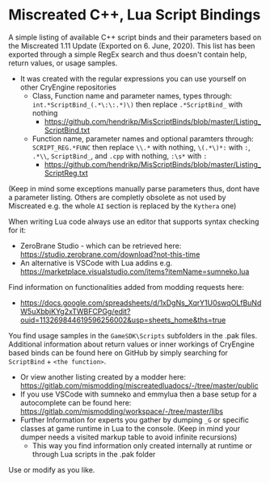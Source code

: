 # Miscreated C++, Lua Script Bindings

A simple listing of available C++ script binds and their parameters based on the Miscreated 1.11 Update (Exported on 6. June, 2020).
This list has been exported through a simple RegEx search and thus doesn't contain help, return values, or usage samples.
* It was created with the regular expressions you can use yourself on other CryEngine repositories
  * Class, Function name and parameter names, types through: `int.*ScriptBind_(.*\:\:.*)\)` then replace `.*ScriptBind_` with nothing
    * https://github.com/hendrikp/MisScriptBinds/blob/master/Listing_ScriptBind.txt
  * Function name, parameter names and optional paramters through: `SCRIPT_REG.*FUNC` then replace `\\.*` with nothing, `\(.*\)*:` with `:`, `.*\\`, `ScriptBind_`, and `.cpp` with nothing, `:\s*` with `: ` 
    * https://github.com/hendrikp/MisScriptBinds/blob/master/Listing_ScriptReg.txt
  
(Keep in mind some exceptions manually parse parameters thus, dont have a parameter listing. Others are completly obsolete as not used by Miscreated e.g. the whole `AI` section is replaced by the `Kythera` one)

When writing Lua code always use an editor that supports syntax checking for it:
* ZeroBrane Studio - which can be retrieved here: https://studio.zerobrane.com/download?not-this-time
* An alternative is VSCode with Lua addins e.g. https://marketplace.visualstudio.com/items?itemName=sumneko.lua

Find information on functionalities added from modding requests here:
* https://docs.google.com/spreadsheets/d/1xDgNs_XqrY1U0swqOLfBuNdW5uXbbjKYg2xTWBFCPGg/edit?ouid=113269844619596256002&usp=sheets_home&ths=true

You find usage samples in the `GameSDK\Scripts` subfolders in the .pak files. Additional information about return values or inner workings of CryEngine based binds can be found here on GitHub by simply searching for `ScriptBind` + `<the function>`.
* Or view another listing created by a modder here: https://gitlab.com/mismodding/miscreatedluadocs/-/tree/master/public
* If you use VSCode with sumneko and emmylua then a base setup for a autocomplete can be found here: https://gitlab.com/mismodding/workspace/-/tree/master/libs
* Further Information for experts you gather by dumping `_G` or specific classes at game runtime in Lua to the console. (Keep in mind your dumper needs a visited markup table to avoid infinite recursions)
  * This way you find information only created internally at runtime or through Lua scripts in the .pak folder

Use or modify as you like.
